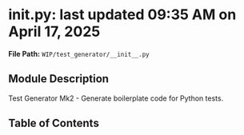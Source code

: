 # __init__.py: last updated 09:35 AM on April 17, 2025

**File Path:** `WIP/test_generator/__init__.py`

## Module Description

Test Generator Mk2 - Generate boilerplate code for Python tests.

## Table of Contents
